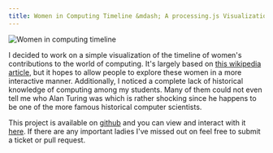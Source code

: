 ```yaml
---
title: Women in Computing Timeline &mdash; A processing.js Visualization
---
```


![Women in computing timeline](WiCTimeline.png)

I decided to work on a simple visualization of the timeline of women's contributions to the world of computing. It's largely based on [this wikipedia article](http://en.wikipedia.org/wiki/Women_in_computing#Timeline_of_women_in_computing), but it hopes to allow people to explore these women in a more interactive manner. Additionally, I noticed a complete lack of historical knowledge of computing among my students. Many of them could not even tell me who Alan Turing was which is rather shocking since he happens to be one of the more famous historical computer scientists. 

This project is available on [github](https://github.com/LindseyB/WiCVis) and you can view and interact with it [here](/assets/WiCVis/index.html). If there are any important ladies I've missed out on feel free to submit a ticket or pull request.